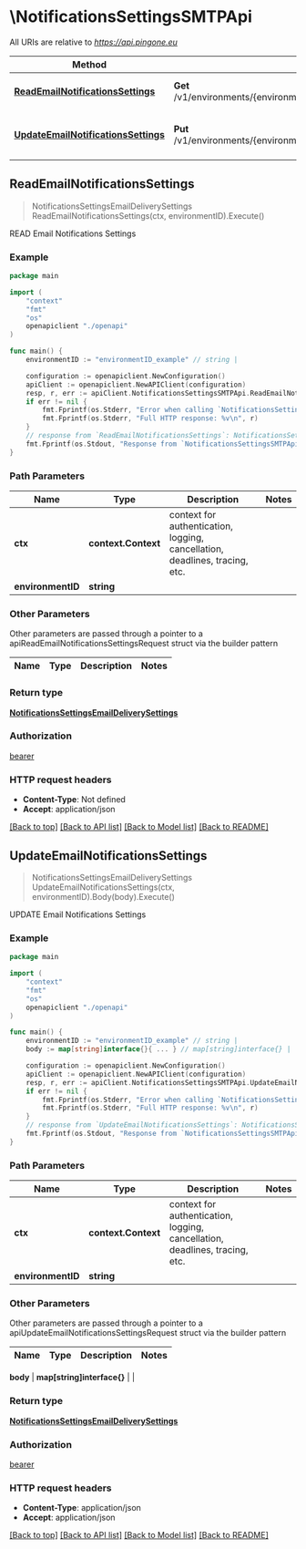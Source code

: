 # \NotificationsSettingsSMTPApi

All URIs are relative to *https://api.pingone.eu*

Method | HTTP request | Description
------------- | ------------- | -------------
[**ReadEmailNotificationsSettings**](NotificationsSettingsSMTPApi.md#ReadEmailNotificationsSettings) | **Get** /v1/environments/{environmentID}/notificationsSettings/emailDeliverySettings | READ Email Notifications Settings
[**UpdateEmailNotificationsSettings**](NotificationsSettingsSMTPApi.md#UpdateEmailNotificationsSettings) | **Put** /v1/environments/{environmentID}/notificationsSettings/emailDeliverySettings | UPDATE Email Notifications Settings



## ReadEmailNotificationsSettings

> NotificationsSettingsEmailDeliverySettings ReadEmailNotificationsSettings(ctx, environmentID).Execute()

READ Email Notifications Settings

### Example

```go
package main

import (
    "context"
    "fmt"
    "os"
    openapiclient "./openapi"
)

func main() {
    environmentID := "environmentID_example" // string | 

    configuration := openapiclient.NewConfiguration()
    apiClient := openapiclient.NewAPIClient(configuration)
    resp, r, err := apiClient.NotificationsSettingsSMTPApi.ReadEmailNotificationsSettings(context.Background(), environmentID).Execute()
    if err != nil {
        fmt.Fprintf(os.Stderr, "Error when calling `NotificationsSettingsSMTPApi.ReadEmailNotificationsSettings``: %v\n", err)
        fmt.Fprintf(os.Stderr, "Full HTTP response: %v\n", r)
    }
    // response from `ReadEmailNotificationsSettings`: NotificationsSettingsEmailDeliverySettings
    fmt.Fprintf(os.Stdout, "Response from `NotificationsSettingsSMTPApi.ReadEmailNotificationsSettings`: %v\n", resp)
}
```

### Path Parameters


Name | Type | Description  | Notes
------------- | ------------- | ------------- | -------------
**ctx** | **context.Context** | context for authentication, logging, cancellation, deadlines, tracing, etc.
**environmentID** | **string** |  | 

### Other Parameters

Other parameters are passed through a pointer to a apiReadEmailNotificationsSettingsRequest struct via the builder pattern


Name | Type | Description  | Notes
------------- | ------------- | ------------- | -------------


### Return type

[**NotificationsSettingsEmailDeliverySettings**](NotificationsSettingsEmailDeliverySettings.md)

### Authorization

[bearer](../README.md#bearer)

### HTTP request headers

- **Content-Type**: Not defined
- **Accept**: application/json

[[Back to top]](#) [[Back to API list]](../README.md#documentation-for-api-endpoints)
[[Back to Model list]](../README.md#documentation-for-models)
[[Back to README]](../README.md)


## UpdateEmailNotificationsSettings

> NotificationsSettingsEmailDeliverySettings UpdateEmailNotificationsSettings(ctx, environmentID).Body(body).Execute()

UPDATE Email Notifications Settings

### Example

```go
package main

import (
    "context"
    "fmt"
    "os"
    openapiclient "./openapi"
)

func main() {
    environmentID := "environmentID_example" // string | 
    body := map[string]interface{}{ ... } // map[string]interface{} |  (optional)

    configuration := openapiclient.NewConfiguration()
    apiClient := openapiclient.NewAPIClient(configuration)
    resp, r, err := apiClient.NotificationsSettingsSMTPApi.UpdateEmailNotificationsSettings(context.Background(), environmentID).Body(body).Execute()
    if err != nil {
        fmt.Fprintf(os.Stderr, "Error when calling `NotificationsSettingsSMTPApi.UpdateEmailNotificationsSettings``: %v\n", err)
        fmt.Fprintf(os.Stderr, "Full HTTP response: %v\n", r)
    }
    // response from `UpdateEmailNotificationsSettings`: NotificationsSettingsEmailDeliverySettings
    fmt.Fprintf(os.Stdout, "Response from `NotificationsSettingsSMTPApi.UpdateEmailNotificationsSettings`: %v\n", resp)
}
```

### Path Parameters


Name | Type | Description  | Notes
------------- | ------------- | ------------- | -------------
**ctx** | **context.Context** | context for authentication, logging, cancellation, deadlines, tracing, etc.
**environmentID** | **string** |  | 

### Other Parameters

Other parameters are passed through a pointer to a apiUpdateEmailNotificationsSettingsRequest struct via the builder pattern


Name | Type | Description  | Notes
------------- | ------------- | ------------- | -------------

 **body** | **map[string]interface{}** |  | 

### Return type

[**NotificationsSettingsEmailDeliverySettings**](NotificationsSettingsEmailDeliverySettings.md)

### Authorization

[bearer](../README.md#bearer)

### HTTP request headers

- **Content-Type**: application/json
- **Accept**: application/json

[[Back to top]](#) [[Back to API list]](../README.md#documentation-for-api-endpoints)
[[Back to Model list]](../README.md#documentation-for-models)
[[Back to README]](../README.md)

